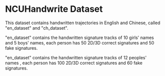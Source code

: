 # NCUHandwrite Dataset

This dataset contains handwritten trajectories in English and Chinese, called "en_dataset" and "ch_dataset".

"en_dataset" contains the handwritten signature tracks of 10 girls' names and 5 boys' names, 
each person has 50 2D/3D correct signatures and 50 fake signatures.

"en_dataset" contains the handwritten signature tracks of 12 peoples' names , 
each person has 100 2D/3D correct signatures and 60 fake signatures.
